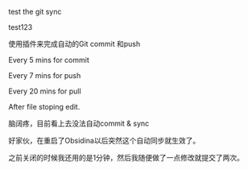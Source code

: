 test the git sync

test123

使用插件来完成自动的Git commit 和push

Every 5 mins for commit

Every 7 mins for push

Every 20 mins for pull

After file stoping edit.

脑阔疼，目前看上去没法自动commit & sync

好家伙，在重启了Obsidina以后突然这个自动同步就生效了。

之前关闭的时候我还用的是1分钟，然后我随便做了一点修改就提交了两次。

